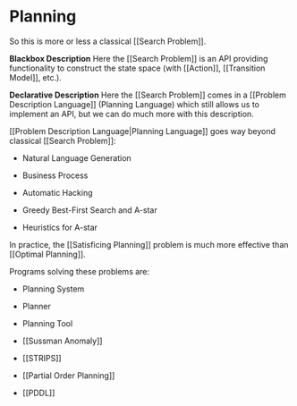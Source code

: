 # Planning 

So this is more or less a classical [[Search Problem]].

**Blackbox Description**
Here the [[Search Problem]] is an API providing functionality to construct the state space (with [[Action]], [[Transition Model]], etc.).

**Declarative Description**
Here the [[Search Problem]] comes in a [[Problem Description Language]] (Planning Language) which still allows us to implement an API, but we can do much more with this description.


[[Problem Description Language|Planning Language]] goes way beyond classical [[Search Problem]]:
- Natural Language Generation
- Business Process
- Automatic Hacking

- Greedy Best-First Search and A-star
- Heuristics for A-star

In practice, the [[Satisficing Planning]] problem is much more effective than [[Optimal Planning]].

Programs solving these problems are:
- Planning System
- Planner
- Planning Tool

- [[Sussman Anomaly]]
- [[STRIPS]]
- [[Partial Order Planning]]
- [[PDDL]]

